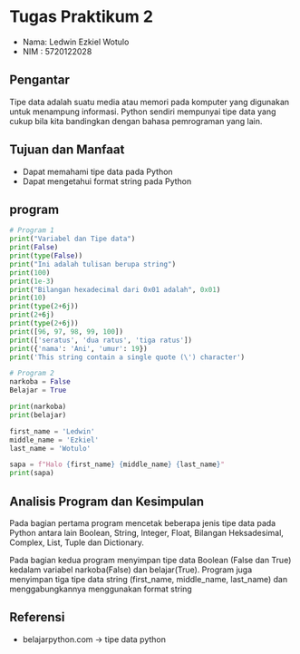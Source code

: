 # Tugas Praktikum 2

- Nama: Ledwin Ezkiel Wotulo
- NIM : 5720122028

## Pengantar

Tipe data adalah suatu media atau memori pada komputer yang digunakan untuk menampung informasi. Python sendiri mempunyai tipe data yang cukup bila kita bandingkan dengan bahasa pemrograman yang lain.

## Tujuan dan Manfaat

- Dapat memahami tipe data pada Python
- Dapat mengetahui format string pada Python

## program

```python
# Program 1
print("Variabel dan Tipe data")
print(False) 
print(type(False)) 
print("Ini adalah tulisan berupa string")
print(100)
print(1e-3)
print("Bilangan hexadecimal dari 0x01 adalah", 0x01)
print(10)
print(type(2+6j))
print(2+6j)
print(type(2+6j))
print([96, 97, 98, 99, 100])
print(['seratus', 'dua ratus', 'tiga ratus'])
print({'nama': 'Ani', 'umur': 19})
print('This string contain a single quote (\') character')

# Program 2
narkoba = False
Belajar = True

print(narkoba)
print(belajar)

first_name = 'Ledwin'
middle_name = 'Ezkiel'
last_name = 'Wotulo'

sapa = f"Halo {first_name} {middle_name} {last_name}"
print(sapa)
```

## Analisis Program dan Kesimpulan

Pada bagian pertama program mencetak beberapa jenis tipe data pada Python antara lain Boolean, String, Integer, Float, Bilangan Heksadesimal, Complex, List, Tuple dan Dictionary.

Pada bagian kedua program menyimpan tipe data Boolean (False dan True) kedalam variabel narkoba(False) dan belajar(True). Program juga menyimpan tiga tipe data string (first_name, middle_name, last_name) dan menggabungkannya menggunakan format string

## Referensi
- belajarpython.com -> tipe data python

